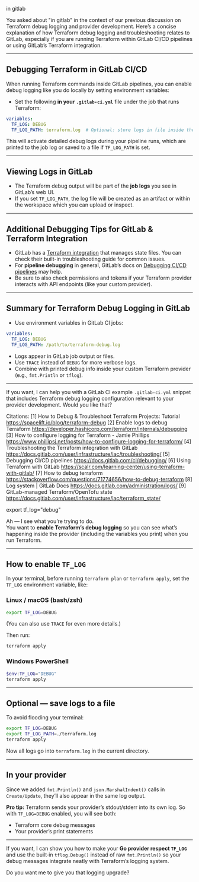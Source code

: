 in gitlab

You asked about "in gitlab" in the context of our previous discussion on Terraform debug logging and provider development. Here’s a concise explanation of how Terraform debug logging and troubleshooting relates to GitLab, especially if you are running Terraform within GitLab CI/CD pipelines or using GitLab’s Terraform integration.

***

## Debugging Terraform in GitLab CI/CD

When running Terraform commands inside GitLab pipelines, you can enable debug logging like you do locally by setting environment variables:

- Set the following **in your `.gitlab-ci.yml`** file under the job that runs Terraform:

```yaml
variables:
  TF_LOG: DEBUG
  TF_LOG_PATH: terraform.log  # Optional: store logs in file inside the job workspace
```

This will activate detailed debug logs during your pipeline runs, which are printed to the job log or saved to a file if `TF_LOG_PATH` is set.

***

## Viewing Logs in GitLab

- The Terraform debug output will be part of the **job logs** you see in GitLab’s web UI.
- If you set `TF_LOG_PATH`, the log file will be created as an artifact or within the workspace which you can upload or inspect.

***

## Additional Debugging Tips for GitLab & Terraform Integration

- GitLab has a [Terraform integration](https://docs.gitlab.com/user/infrastructure/iac/terraform_state/) that manages state files. You can check their built-in troubleshooting guide for common issues.
- For **pipeline debugging** in general, GitLab’s docs on [Debugging CI/CD pipelines](https://docs.gitlab.com/ci/debugging/) may help.
- Be sure to also check permissions and tokens if your Terraform provider interacts with API endpoints (like your custom provider).

***

## Summary for Terraform Debug Logging in GitLab

- Use environment variables in GitLab CI jobs:

```yaml
variables:
  TF_LOG: DEBUG
  TF_LOG_PATH: /path/to/terraform-debug.log
```

- Logs appear in GitLab job output or files.
- Use `TRACE` instead of `DEBUG` for more verbose logs.
- Combine with printed debug info inside your custom Terraform provider (e.g., `fmt.Println` or `tflog`).

***

If you want, I can help you with a GitLab CI example `.gitlab-ci.yml` snippet that includes Terraform debug logging configuration relevant to your provider development. Would you like that?

Citations:
[1] How to Debug & Troubleshoot Terraform Projects: Tutorial https://spacelift.io/blog/terraform-debug
[2] Enable logs to debug Terraform https://developer.hashicorp.com/terraform/internals/debugging
[3] How to configure logging for Terraform - Jamie Phillips https://www.phillipsj.net/posts/how-to-configure-logging-for-terraform/
[4] Troubleshooting the Terraform integration with GitLab https://docs.gitlab.com/user/infrastructure/iac/troubleshooting/
[5] Debugging CI/CD pipelines https://docs.gitlab.com/ci/debugging/
[6] Using Terraform with GitLab https://scalr.com/learning-center/using-terraform-with-gitlab/
[7] How to debug terraform https://stackoverflow.com/questions/71774656/how-to-debug-terraform
[8] Log system | GitLab Docs https://docs.gitlab.com/administration/logs/
[9] GitLab-managed Terraform/OpenTofu state https://docs.gitlab.com/user/infrastructure/iac/terraform_state/



export tf_log="debug"

Ah — I see what you’re trying to do.  
You want to **enable Terraform’s debug logging** so you can see what’s happening inside the provider (including the variables you print) when you run Terraform.  

***

## **How to enable `TF_LOG`**

In your terminal, before running `terraform plan` or `terraform apply`, set the `TF_LOG` environment variable, like:

### **Linux / macOS (bash/zsh)**
```bash
export TF_LOG=DEBUG
```
(You can also use `TRACE` for even more details.)

Then run:
```bash
terraform apply
```

### **Windows PowerShell**
```powershell
$env:TF_LOG="DEBUG"
terraform apply
```

***

## **Optional — save logs to a file**
To avoid flooding your terminal:

```bash
export TF_LOG=DEBUG
export TF_LOG_PATH=./terraform.log
terraform apply
```
Now all logs go into `terraform.log` in the current directory.

***

## **In your provider**
Since we added `fmt.Println()` and `json.MarshalIndent()` calls in `Create/Update`, they’ll also appear in the same log output.

**Pro tip:** Terraform sends your provider’s stdout/stderr into its own log. So with `TF_LOG=DEBUG` enabled, you will see both:
- Terraform core debug messages
- Your provider’s print statements

***

If you want, I can show you how to make your **Go provider respect `TF_LOG`** and use the built‑in `tflog.Debug()` instead of raw `fmt.Println()` so your debug messages integrate neatly with Terraform’s logging system.  

Do you want me to give you that logging upgrade?

